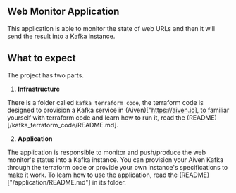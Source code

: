 ## Web Monitor Application
This application is able to monitor the state of web URLs and then it will send the result into a Kafka instance.

## What to expect
The project has two parts.

1. **Infrastructure**

There is a folder called `kafka_terraform_code`, the terraform code is designed to provision a Kafka service in (Aiven)["https://aiven.io], to familiar yourself with terraform code and learn how to run it, read the (README)[/kafka_terraform_code/README.md]. 

2. **Application**

The application is responsible to monitor and push/produce the web monitor's status into a Kafka instance. You can provision your Aiven Kafka through the terraform code or provide your own instance's specifications to make it work. 
To learn how to use the application, read the (README)["/application/README.md"] in its folder.